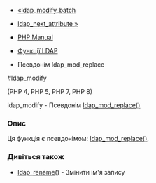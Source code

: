 - [«ldap_modify_batch](function.ldap-modify-batch.md)
- [ldap_next_attribute »](function.ldap-next-attribute.md)

- [PHP Manual](index.md)
- [Функції LDAP](ref.ldap.md)
- Псевдонім ldap_mod_replace

#ldap_modify

(PHP 4, PHP 5, PHP 7, PHP 8)

ldap_modify - Псевдонім
[ldap_mod_replace()](function.ldap-mod-replace.md)

### Опис

Ця функція є псевдонімом:
[ldap_mod_replace()](function.ldap-mod-replace.md).

### Дивіться також

- [ldap_rename()](function.ldap-rename.md) - Змінити ім'я запису

